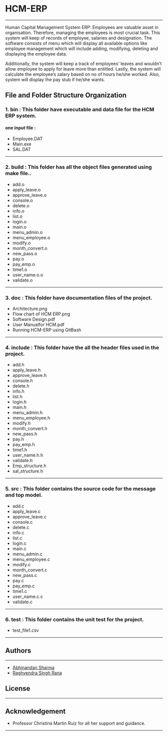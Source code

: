 # HCM-ERP
------
Human Capital Management System ERP:  Employees are valuable asset in organisation. Therefore, managing the employees is most crucial task. This system will keep of records of employee, salaries and designation. The software consists of menu which will display all available options like employee management which will include adding, modifying, deleting and displaying the employee data. 

Additionally, the system will keep a track of employees’ leaves and wouldn’t allow employee to apply for leave more than entitled. Lastly, the system will calculate the employee’s salary based on no of hours he/she worked. Also, system will display the pay stub if he/she wants.
## **File and Folder Structure Organization**

### **1. bin :**   This folder have executable and data file for the HCM ERP system.

#### one input file :
 - Employee.DAT
 - Main.exe
 - SAL.DAT
----------------------------------

### 2. build : This folder has all the object files generated using make file..

-  add.o
-  apply_leave.o
-  approve_leave.o
-  console.o
-  delete.o
-  info.o
-  list.o
-  login.o
-  main.o
-  menu_admin.o
-  menu_employee.o
-  modify.o
-  month_convert.o
-  new_pass.o
-  pay.o
-  pay_emp.o
-  time1.o
-  user_name.o.o
-  validate.o
 ---------------------------------

### 3. doc : This folder have documentation files of the project.

-  Architecture.png
-  Flow chart of HCM ERP.png
-  Software Design.pdf
-  User Manualfor HCM.pdf
-  Running HCM-ERP using GitBash

------------------------------------------------

### 4. include : This folder have the all the header files used in the project. 

-  add.h
-  apply_leave.h
-  approve_leave.h
-  console.h
-  delete.h
-  info.h
-  list.h
-  login.h
-  main.h
-  menu_admin.h
-  menu_employee.h
-  modify.h
-  month_convert.h
-  new_pass.h
-  pay.h
-  pay_emp.h
-  time1.h
-  user_name.h.h
-  validate.h
-  Emp_structure.h
-  sal_structure.h
--------------------------------------

### 5. src : This folder contains the source code for the message and top model.

-  add.c
-  apply_leave.c
-  approve_leave.c
-  console.c
-  delete.c
-  info.c
-  list.c
-  login.c
-  main.c
-  menu_admin.c
-  menu_employee.c
-  modify.c
-  month_convert.c
-  new_pass.c
-  pay.c
-  pay_emp.c
-  time1.c
-  user_name.c.c
-  validate.c

-----------------------------------------------------------------

### 6. test : This folder contains the unit test for the project.

- test_file1.csv

-------------------------------------------
## Authors
----------
- [Abhinandan Sharma](https://github.com/abhi16de)  
- [Raghvendra Singh Rana](https://github.com/raghvendra-singh-rana) 

## License

                         
------
## Acknowledgement
- Professor Christina Martin Ruiz for all her support and guidance.
-------
